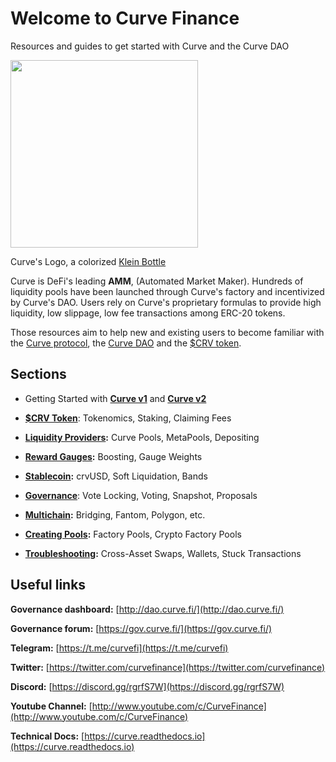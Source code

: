# Welcome to Curve Finance

Resources and guides to get started with Curve and the Curve DAO

<img width=300 src="https://files.gitbook.com/v0/b/gitbook-x-prod.appspot.com/o/spaces%2F-MFA0rQI3SzfbVFgp3Ic%2Fuploads%2FF5ZS9RzAWKZnNxm9F85H%2FCurve-Logo-HighRez.png?alt=media&token=51c58ab0-e774-4b30-92ac-69f643400c56" />

Curve's Logo, a colorized [Klein Bottle](https://en.wikipedia.org/wiki/Klein_bottle)​

Curve is DeFi's leading **AMM**, (Automated Market Maker). Hundreds of liquidity pools have been launched through Curve's factory and incentivized by Curve's DAO. Users rely on Curve's proprietary formulas to provide high liquidity, low slippage, low fee transactions among ERC-20 tokens.

Those resources aim to help new and existing users to become familiar with the [Curve protocol](./lp/understanding-curve-pools), the [Curve DAO](./governance/understanding-governance) and the [$CRV token](./crv-token/understanding-crv).

## Sections

*   Getting Started with [**Curve v1**](./base-features/understanding-curve) and [**Curve v2**](./base-features/understanding-crypto-pools)**​**
    
*   ​[**$CRV Token**](./crv-token/understanding-crv): Tokenomics, Staking, Claiming Fees
    
*   **​**[**Liquidity Providers**](./lp/understanding-curve-pools)**:** Curve Pools, MetaPools, Depositing
    
*   **​**[**Reward Gauges**](./reward-gauges/understanding-gauges)**:** Boosting, Gauge Weights

*   **​**[**Stablecoin**](./crvUSD)**:** crvUSD, Soft Liquidation, Bands
    
*   **​**[**Governance**](./governance/understanding-governance): Vote Locking, Voting, Snapshot, Proposals
    
*   **​**[**Multichain**](./multichain/understanding-multichain)**:** Bridging, Fantom, Polygon, etc.
    
*   **​**[**Creating Pools**](./factory-pools/pool-factory)**:** Factory Pools, Crypto Factory Pools
    
*   **​**[**Troubleshooting**](./troubleshooting/support)**:** Cross-Asset Swaps, Wallets, Stuck Transactions
    
## Useful links

**Governance dashboard:** [http://dao.curve.fi/](http://dao.curve.fi/)​

**Governance forum:** [https://gov.curve.fi/](https://gov.curve.fi/)​

**Telegram:** [https://t.me/curvefi](https://t.me/curvefi)​

**Twitter:** [https://twitter.com/curvefinance](https://twitter.com/curvefinance)​

**Discord:** [https://discord.gg/rgrfS7W](https://discord.gg/rgrfS7W)​

**Youtube Channel:** [http://www.youtube.com/c/CurveFinance](http://www.youtube.com/c/CurveFinance)​

**Technical Docs:** [https://curve.readthedocs.io](https://curve.readthedocs.io)​
